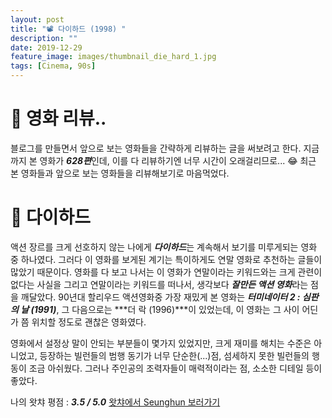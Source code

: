 ```yaml
---
layout: post
title: "📽 다이하드 (1998) "
description: ""
date: 2019-12-29
feature_image: images/thumbnail_die_hard_1.jpg
tags: [Cinema, 90s]
---
```

# 👀 영화 리뷰..
블로그를 만들면서 앞으로 보는 영화들을 간략하게 리뷰하는 글을 써보려고 한다. 지금까지 본 영화가 ***628편***인데, 이를 다 리뷰하기엔 너무 시간이 오래걸리므로... 😂 최근 본 영화들과 앞으로 보는 영화들을 리뷰해보기로 마음먹었다. 

# 🌆 다이하드
액션 장르를 크게 선호하지 않는 나에게 ***다이하드***는 계속해서 보기를 미루게되는 영화 중 하나였다. 그러다 이 영화를 보게된 계기는 특이하게도 연말 영화로 추천하는 글들이 많았기 때문이다.
영화를 다 보고 나서는 이 영화가 연말이라는 키워드와는 크게 관련이 없다는 사실을 그리고 연말이라는 키워드를 떠나서, 생각보다 ***잘만든 액션 영화***라는 점을 깨달았다.
90년대 할리우드 액션영화중 가장 재밌게 본 영화는  ***터미네이터 2 : 심판의 날 (1991)***, 그 다음으로는 ***더 락 (1996)***이 있었는데,  이 영화는 그 사이 어딘가 쯤 위치할 정도로 괜찮은 영화였다.

영화에서 설정상 말이 안되는 부분들이 몇가지 있었지만, 크게 재미를 해치는 수준은 아니었고, 등장하는 빌런들의 범행 동기가 너무 단순한(...)점, 섬세하지 못한 빌런들의 행동이 조금 아쉬웠다. 
그러나 주인공의 조력자들이 매력적이라는 점, 소소한 디테일 등이 좋았다.

나의 왓챠 평점 : ***3.5 / 5.0*** [왓챠에서 Seunghun 보러가기](https://watcha.com/ko-KR/users/nb4xk1eyMvOAz)
